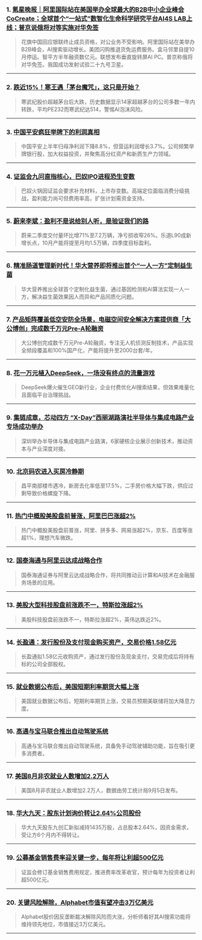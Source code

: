 ### 1. [氪星晚报｜阿里国际站在美国举办全球最大的B2B中小企业峰会CoCreate；全球首个“一站式”数智化生命科学研究平台AI4S LAB上线；普京说俄将对等实施对华免签](https://36kr.com/p/3453511961974406?f=rss)

> 花旗中国回应银联终止成员资格，对公业务不受影响。阿里国际站在美举办B2B峰会，AI搜索驱动增长。美团闪购推退货免运费服务。盒马邻里自提10月停运。智平方半年融资数亿元。联想发布垂直旋转屏AI PC。普京称俄将对华免签。我国成功发射试验二十九号卫星。

---


### 2. [跌近15%！寒王遇「茅台魔咒」，这只是开始？](https://36kr.com/p/3453596443661704?f=rss)

> 寒武纪股价超越茅台后大跌，历史数据显示14家超越茅台的公司多数一年内转跌，平均PE232而寒武纪达514，警惕AI泡沫风险。

---


### 3. [中国平安疯狂举牌下的利润真相](https://36kr.com/p/3453594890294912?f=rss)

> 中国平安上半年归母净利润下降8.8%，但营运利润增长3.7%。公司频繁举牌银行股，加大权益投资，并聚焦高分红资产和新质生产力领域。

---


### 4. [证监会九问直指核心，巴奴IPO进程恐生变数](https://36kr.com/p/3453587031102855?f=rss)

> 巴奴火锅因证监会要求补充材料，上市存变数。高端定位面临消费分级挑战，盈利能力尚可但费用率高，扩张计划需资金支持。

---


### 5. [蔚来李斌：盈利不是说给别人听，是验证我们的路](https://36kr.com/p/3453552360167047?f=rss)

> 蔚来二季度交付量环比增71%至7.2万辆，净亏损收窄26%。乐道L90成新增长点，10月产能将提至月均1.5万辆，四季度目标盈利。

---


### 6. [精准肠道管理新时代！华大营养即将推出首个“一人一方”定制益生菌](https://36kr.com/p/3452180460443273?f=rss)

> 华大营养推出全球首个定制化益生菌，通过基因检测和AI算法实现一人一方，解决益生菌效果因人而异和产品同质化问题。

---


### 7. [产品矩阵覆盖低空安防全场景，电磁空间安全解决⽅案提供商「大公博创」完成数千万元Pre-A轮融资](https://36kr.com/p/3453453406230149?f=rss)

> 大公博创完成数千万元Pre-A轮融资，专注无人机侦测反制技术，产品实现全频段覆盖和100%国产化，产能将提升至2000台套/年。

---


### 8. [花一万元植入DeepSeek，一场没有终点的流量游戏](https://36kr.com/p/3453363864819332?f=rss)

> DeepSeek爆火催生GEO新行业，企业付费优化AI搜索结果，但效果难量化且面临平台治理挑战。

---


### 9. [集链成章，芯动四方  “X-Day”西丽湖路演社半导体与集成电路产业专场成功举办](https://36kr.com/p/3453242595366276?f=rss)

> 深圳举办半导体与集成电路产业路演，6家硬核企业展示创新技术，推动资本与产业深度对接。

---


### 10. [北京码农进入买房冷静期](https://36kr.com/p/3453221097215363?f=rss)

> 昌平南部楼市遇冷，新房去化率低至17.5%，二手房价格大幅下跌，供应过剩导致价格螺旋下降。

---


### 11. [热门中概股美股盘前普涨，阿里巴巴涨超2%](https://36kr.com/newsflashes/3453828017313415?f=rss)

> 热门中概股美股盘前普涨，阿里、拼多多、网易涨超2%，京东、百度等涨超1%，理想汽车微跌。

---


### 12. [国泰海通与阿里云达成战略合作](https://36kr.com/newsflashes/3453822553773700?f=rss)

> 国泰海通证券与阿里云达成战略合作，将共同推动云计算和AI技术在金融服务场景的应用。

---


### 13. [美股大型科技股盘前涨跌不一，特斯拉涨超2%](https://36kr.com/newsflashes/3453819119392391?f=rss)

> 美股科技股盘前涨跌不一，特斯拉涨超2%，英伟达跌近2%。

---


### 14. [长盈通：发行股份及支付现金购买资产，交易价格1.58亿元](https://36kr.com/newsflashes/3453804715136649?f=rss)

> 长盈通拟1.58亿元收购资产，通过发行股份及现金支付，交易完成后将持有标的公司全部股权。

---


### 15. [就业数据公布后，美国短期利率期货大幅上涨](https://36kr.com/newsflashes/3453809592309383?f=rss)

> 美国就业数据公布后，短期利率期货上涨，交易员预期美联储将加大降息力度。

---


### 16. [高通与宝马联合推出自动驾驶系统](https://36kr.com/newsflashes/3453780773901955?f=rss)

> 高通与宝马联合推出自动驾驶系统，具备免手动驾驶辅助功能，旨在吸引更多消费者。

---


### 17. [美国8月非农就业人数增加2.2万人](https://36kr.com/newsflashes/3453808855848329?f=rss)

> 美国8月非农就业人数增加2.2万人，数据由劳工统计局9月5日发布。

---


### 18. [华大九天：股东计划询价转让2.64%公司股份](https://36kr.com/newsflashes/3453794422019457?f=rss)

> 华大九天股东九创汇新拟减持1435万股，占总股本2.64%，因资金需求，受让方6个月内不得转让。

---


### 19. [公募基金销售费率迎关键一步，每年将让利超500亿元](https://36kr.com/newsflashes/3453798168253828?f=rss)

> 证监会修订基金销售费用规定，推进费率改革收官，预计每年为投资者让利超500亿元。

---


### 20. [关键风险解除，Alphabet市值有望冲击3万亿美元](https://36kr.com/newsflashes/3453785732044165?f=rss)

> Alphabet股价因反垄断裁决解除风险而大涨，分析师看好其AI搜索功能将维持领先地位，市值接近3万亿美元。

---


